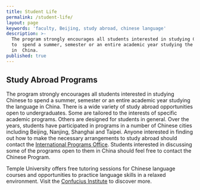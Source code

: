```yaml
---
title: Student Life
permalink: /student-life/
layout: page
keywords: 'faculty, Beijing, study abroad, chinese language'
description: >-
  The program strongly encourages all students interested in studying Chinese
  to  spend a summer, semester or an entire academic year studying the language
  in  China.
published: true
---
```

## Study Abroad Programs
The program strongly encourages all students interested in studying Chinese to spend a summer, semester or an entire academic year studying the language in China. There is a wide variety of study abroad opportunities open to undergraduates. Some are tailored to the interests of specific academic programs. Others are designed for students in general. Over the years, students have participated in programs in a number of Chinese cities including Beijing, Nanjing, Shanghai and Taipei. Anyone interested in finding out how to make the necessary arrangements to study abroad should contact the [International Programs Office](https://studyabroad.temple.edu/). Students interested in discussing some of the programs open to them in China should feel free to contact the Chinese Program.

Temple University offers free tutoring sessions for Chinese language courses and opportunities to practice language skills in a relaxed environment. Visit the [Confucius Institute](http://noncredit.temple.edu/confucius) to discover more.
